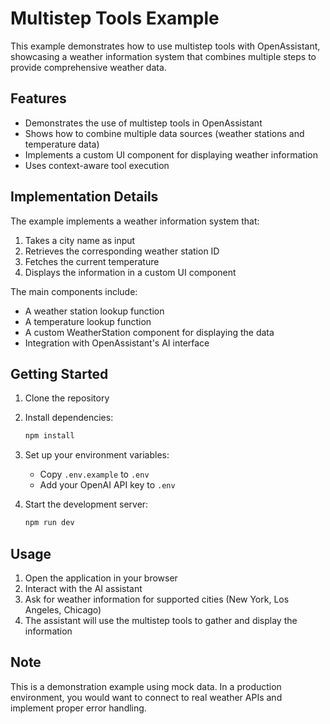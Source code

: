 # Multistep Tools Example

This example demonstrates how to use multistep tools with OpenAssistant, showcasing a weather information system that combines multiple steps to provide comprehensive weather data.

## Features

- Demonstrates the use of multistep tools in OpenAssistant
- Shows how to combine multiple data sources (weather stations and temperature data)
- Implements a custom UI component for displaying weather information
- Uses context-aware tool execution

## Implementation Details

The example implements a weather information system that:
1. Takes a city name as input
2. Retrieves the corresponding weather station ID
3. Fetches the current temperature
4. Displays the information in a custom UI component

The main components include:
- A weather station lookup function
- A temperature lookup function
- A custom WeatherStation component for displaying the data
- Integration with OpenAssistant's AI interface

## Getting Started

1. Clone the repository
2. Install dependencies:
   ```bash
   npm install
   ```
3. Set up your environment variables:
   - Copy `.env.example` to `.env`
   - Add your OpenAI API key to `.env`

4. Start the development server:
   ```bash
   npm run dev
   ```

## Usage

1. Open the application in your browser
2. Interact with the AI assistant
3. Ask for weather information for supported cities (New York, Los Angeles, Chicago)
4. The assistant will use the multistep tools to gather and display the information

## Note

This is a demonstration example using mock data. In a production environment, you would want to connect to real weather APIs and implement proper error handling.




